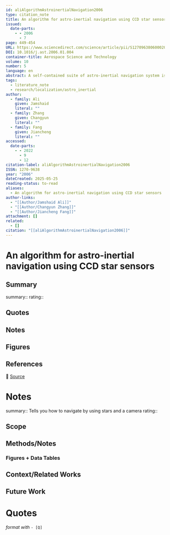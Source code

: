```yaml
---
id: aliAlgorithmAstroinertialNavigation2006
type: citation_note
title: An algorithm for astro-inertial navigation using CCD star sensors
issued:
  date-parts:
    - - 2006
      - 7
page: 449-454
URL: https://www.sciencedirect.com/science/article/pii/S1270963806000204
DOI: 10.1016/j.ast.2006.01.004
container-title: Aerospace Science and Technology
volume: 10
number: 5
language: en
abstract: A self-contained suite of astro-inertial navigation system is capable of autonomous mission and is operationally reliable. The typical astronavigation system (ANS) makes use of star-trackers, which are expensive and complex. To make the system cost effective and less complex, the star-tracker is replaced by a charge coupled device (CCD)-based star sensor, rigidly mounted on a strapdown inertial measurement unit (SIMU) of the system. This electro-optical star sensor is compact and easy to use with an ANS that utilizes efficient star identification techniques. This paper designs an algorithm that estimates axes misalignment angles of strapdown inertial navigation system (SINS) that makes stars' observations utilizing a CCD star sensor. Mathematical modeling of the suggested scheme was carried out and transformations between different frames were exercised. From the image projection geometry, stars' right ascensions and declinations, relative to the body frame, were estimated. Lastly, from the known stars' position vectors in mathematical platform and reference frames, axes misalignment matrix representing SINS attitude errors can be estimated employing the derived relationship.
tags:
  - literature_note
  - research/localization/astro_inertial
author:
  - family: Ali
    given: Jamshaid
    literal: ""
  - family: Zhang
    given: Changyun
    literal: ""
  - family: Fang
    given: Jiancheng
    literal: ""
accessed:
  date-parts:
    - - 2022
      - 9
      - 12
citation-label: aliAlgorithmAstroinertialNavigation2006
ISSN: 1270-9638
year: "2006"
dateCreated: 2025-05-25
reading-status: to-read
aliases:
  - An algorithm for astro-inertial navigation using CCD star sensors
author-links:
  - "[[Author/Jamshaid Ali]]"
  - "[[Author/Changyun Zhang]]"
  - "[[Author/Jiancheng Fang]]"
attachment: []
related:
  - []
citation: "[[aliAlgorithmAstroinertialNavigation2006]]"
---
```


# An algorithm for astro-inertial navigation using CCD star sensors

## Summary
summary::
rating::

## Quotes

## Notes

## Figures

## References

🔗 [Source](https://www.sciencedirect.com/science/article/pii/S1270963806000204)

# Notes 
summary:: Tells you how to navigate by using stars and a camera
rating:: 

## Scope
## Methods/Notes
### Figures + Data Tables
## Context/Related Works
## Future Work


# Quotes
 *format with* `- [Q]`
